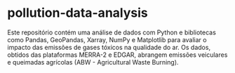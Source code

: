 # pollution-data-analysis
Este repositório contém uma análise de dados com Python e bibliotecas como Pandas, GeoPandas, Xarray, NumPy e Matplotlib para avaliar o impacto das emissões de gases tóxicos na qualidade do ar. Os dados, obtidos das plataformas MERRA-2 e EDGAR, abrangem emissões veiculares e queimadas agrícolas (ABW - Agricultural Waste Burning).
